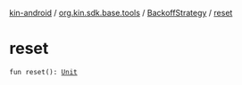 [kin-android](../../index.md) / [org.kin.sdk.base.tools](../index.md) / [BackoffStrategy](index.md) / [reset](./reset.md)

# reset

`fun reset(): `[`Unit`](https://kotlinlang.org/api/latest/jvm/stdlib/kotlin/-unit/index.html)